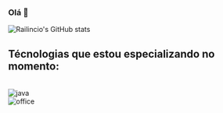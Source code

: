 ### Olá  👋

![Railincio's GitHub stats](https://github-readme-stats.vercel.app/api?username=Railincio&show_icons=true&theme=tokyonight
)


## Técnologias que estou especializando no momento:
<div style="display: inline_block"><br/>
    <img align="center" alt="java" src= "https://img.shields.io/badge/Java-ED8B00?style=for-the-badge&logo=java&logoColor=white" />
    </div>
    <img align="center" alt="office" src= "https://img.shields.io/badge/Microsoft_Office-D83B01?style=for-the-badge&logo=microsoft-office&logoColor=white" >
    <gif align="center" alt="astronauta" src= "(https://dribbble.com/shots/3798124-astronaut)" >

